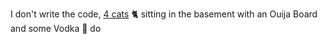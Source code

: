 I don't write the code, [4 cats](https://manav.ch) 🐈‍ sitting in the basement with an Ouija Board and some Vodka 🍾 do

<!--
- split complex numbers
-->
